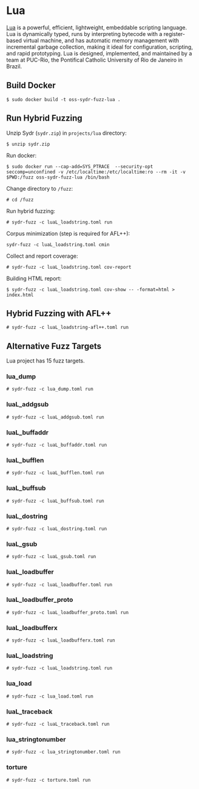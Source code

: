 # Lua

[Lua][lua-homepage] is a powerful, efficient, lightweight, embeddable
scripting language. Lua is dynamically typed, runs by interpreting bytecode
with a register-based virtual machine, and has automatic memory management with
incremental garbage collection, making it ideal for configuration, scripting,
and rapid prototyping. Lua is designed, implemented, and maintained by a team
at PUC-Rio, the Pontifical Catholic University of Rio de Janeiro in Brazil.

## Build Docker

    $ sudo docker build -t oss-sydr-fuzz-lua .

## Run Hybrid Fuzzing

Unzip Sydr (`sydr.zip`) in `projects/lua` directory:

    $ unzip sydr.zip

Run docker:

    $ sudo docker run --cap-add=SYS_PTRACE  --security-opt seccomp=unconfined -v /etc/localtime:/etc/localtime:ro --rm -it -v $PWD:/fuzz oss-sydr-fuzz-lua /bin/bash

Change directory to `/fuzz`:

    # cd /fuzz

Run hybrid fuzzing:

    # sydr-fuzz -c luaL_loadstring.toml run

Corpus minimization (step is required for AFL++):

	sydr-fuzz -c luaL_loadstring.toml cmin

Collect and report coverage:

    # sydr-fuzz -c luaL_loadstring.toml cov-report

Building HTML report:

	$ sydr-fuzz -c luaL_loadstring.toml cov-show -- -format=html > index.html

## Hybrid Fuzzing with AFL++

    # sydr-fuzz -c luaL_loadstring-afl++.toml run

## Alternative Fuzz Targets

Lua project has 15 fuzz targets.

### lua_dump

    # sydr-fuzz -c lua_dump.toml run

### luaL_addgsub

    # sydr-fuzz -c luaL_addgsub.toml run

### luaL_buffaddr

    # sydr-fuzz -c luaL_buffaddr.toml run

### luaL_bufflen

    # sydr-fuzz -c luaL_bufflen.toml run

### luaL_buffsub

    # sydr-fuzz -c luaL_buffsub.toml run

### luaL_dostring

    # sydr-fuzz -c luaL_dostring.toml run

### luaL_gsub

    # sydr-fuzz -c luaL_gsub.toml run

### luaL_loadbuffer

    # sydr-fuzz -c luaL_loadbuffer.toml run

### luaL_loadbuffer_proto

    # sydr-fuzz -c luaL_loadbuffer_proto.toml run

### luaL_loadbufferx

    # sydr-fuzz -c luaL_loadbufferx.toml run

### luaL_loadstring

    # sydr-fuzz -c luaL_loadstring.toml run

### lua_load

    # sydr-fuzz -c lua_load.toml run

### luaL_traceback

    # sydr-fuzz -c luaL_traceback.toml run

### lua_stringtonumber

    # sydr-fuzz -c lua_stringtonumber.toml run

### torture

    # sydr-fuzz -c torture.toml run

[lua-homepage]: https://www.lua.org/about.html
